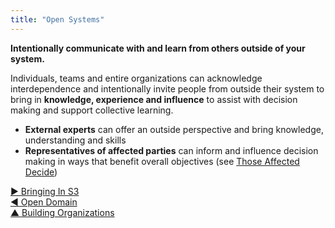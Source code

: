 ```yaml
---
title: "Open Systems"
---
```



**Intentionally communicate with and learn from others outside of your system.**

Individuals, teams and entire organizations can acknowledge interdependence and intentionally invite people from outside their system to bring in **knowledge, experience and influence** to assist with decision making and support collective learning.

-   **External experts** can offer an outside perspective and bring knowledge, understanding and skills
-   **Representatives of affected parties** can inform and influence decision making in ways that benefit overall objectives (see [Those Affected Decide](those-affected-decide.html))


[&#9654; Bringing In S3](bringing-in-s3.html)<br/>[&#9664; Open Domain](open-domain.html)<br/>[&#9650; Building Organizations](building-organizations.html)

